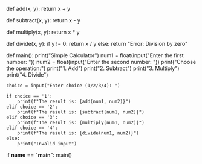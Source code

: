 def add(x, y):
    return x + y

def subtract(x, y):
    return x - y

def multiply(x, y):
    return x * y

def divide(x, y):
    if y != 0:
        return x / y
    else:
        return "Error: Division by zero"

def main():
    print("Simple Calculator")
    num1 = float(input("Enter the first number: "))
    num2 = float(input("Enter the second number: "))
    print("Choose the operation:")
    print("1. Add")
    print("2. Subtract")
    print("3. Multiply")
    print("4. Divide")
    
    choice = input("Enter choice (1/2/3/4): ")
    
    if choice == '1':
        print(f"The result is: {add(num1, num2)}")
    elif choice == '2':
        print(f"The result is: {subtract(num1, num2)}")
    elif choice == '3':
        print(f"The result is: {multiply(num1, num2)}")
    elif choice == '4':
        print(f"The result is: {divide(num1, num2)}")
    else:
        print("Invalid input")

if __name__ == "__main__":
    main()

